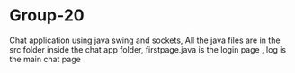# Group-20
Chat application using java swing and sockets,
All the java files are in the src folder inside the chat app folder,
firstpage.java is the login page , log is the main chat page 
